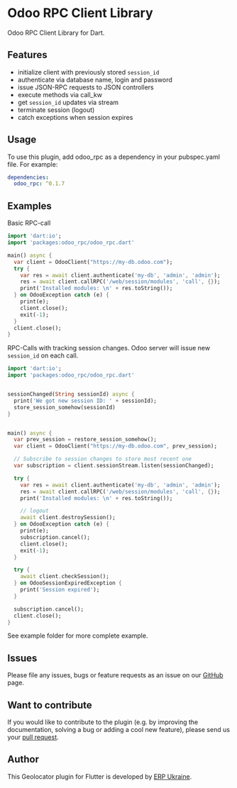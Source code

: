 # Odoo RPC Client Library

Odoo RPC Client Library for Dart.

## Features

- initialize client with previously stored `session_id`
- authenticate via database name, login and password
- issue JSON-RPC requests to JSON controllers
- execute methods via call_kw
- get `session_id` updates via stream
- terminate session (logout)
- catch exceptions when session expires

## Usage

To use this plugin, add odoo_rpc as a dependency in your pubspec.yaml file. For example:

```yaml
dependencies:
  odoo_rpc: ^0.1.7
```

## Examples

Basic RPC-call

```dart
import 'dart:io';
import 'packages:odoo_rpc/odoo_rpc.dart'

main() async {
  var client = OdooClient("https://my-db.odoo.com");
  try {
    var res = await client.authenticate('my-db', 'admin', 'admin');
    res = await client.callRPC('/web/session/modules', 'call', {});
    print('Installed modules: \n' + res.toString());
  } on OdooException catch (e) {
    print(e);
    client.close();
    exit(-1);
  }
  client.close();
}
```

RPC-Calls with tracking session changes. Odoo server will issue new `session_id` on each call.

```dart
import 'dart:io';
import 'packages:odoo_rpc/odoo_rpc.dart'


sessionChanged(String sessionId) async {
  print('We got new session ID: ' + sessionId);
  store_session_somehow(sessionId)
}


main() async {
  var prev_session = restore_session_somehow();
  var client = OdooClient("https://my-db.odoo.com", prev_session);

  // Subscribe to session changes to store most recent one
  var subscription = client.sessionStream.listen(sessionChanged);

  try {
    var res = await client.authenticate('my-db', 'admin', 'admin');
    res = await client.callRPC('/web/session/modules', 'call', {});
    print('Installed modules: \n' + res.toString());

    // logout
    await client.destroySession();
  } on OdooException catch (e) {
    print(e);
    subscription.cancel();
    client.close();
    exit(-1);
  }

  try {
    await client.checkSession();
  } on OdooSessionExpiredException {
    print('Session expired');
  }

  subscription.cancel();
  client.close();
}
```

See example folder for more complete example.

## Issues

Please file any issues, bugs or feature requests as an issue on our [GitHub](https://github.com/ERP-Ukraine/odoo-rpc-dart/issues) page.

## Want to contribute

If you would like to contribute to the plugin (e.g. by improving the documentation, solving a bug or adding a cool new feature), please send us your [pull request](https://github.com/ERP-Ukraine/odoo-rpc-dart/pulls).

## Author

This Geolocator plugin for Flutter is developed by [ERP Ukraine](https://erp.co.ua).

